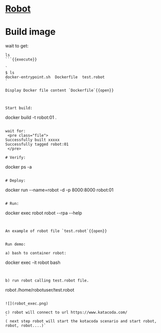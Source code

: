 # [Robot](https://robotframework.org/)



# Build image

wait to get:
```
ls
```{{execute}}

`
$ ls
docker-entrypoint.sh  Dockerfile  test.robot
`

Display Docker file content `Dockerfile`{{open}}



Start build:
```
docker build -t robot:01 .
```{{execute}}

wait for:
 <pre class="file">
Successfully built xxxxx
Successfully tagged robot:01
 </pre>

# Verify:
```
docker ps -a
```{{execute}}

# Deploy:
```
docker run --name=robot -d -p 8000:8000 robot:01
```{{execute}}

# Run:
```
docker exec robot robot --rpa --help
```{{execute}}


An example of robot file `test.robot`{{open}}


Run demo:

a) bash to container robot:
```
docker exec -it robot bash
```{{execute}}


b) run robot calling test.robot file.
```
robot /home/robotuser/test.robot
```{{execute}}

![](robot_exec.png)

c) robot will connect to url https://www.katacoda.com/
`
( next step robot will start the kotacoda scenario and start robot, robot, robot....)`
